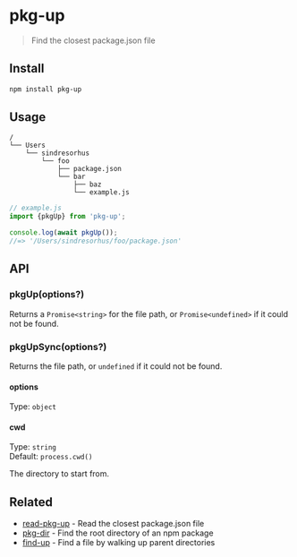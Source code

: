 # pkg-up

> Find the closest package.json file

## Install

```sh
npm install pkg-up
```

## Usage

```
/
└── Users
    └── sindresorhus
        └── foo
            ├── package.json
            └── bar
                ├── baz
                └── example.js
```

```js
// example.js
import {pkgUp} from 'pkg-up';

console.log(await pkgUp());
//=> '/Users/sindresorhus/foo/package.json'
```

## API

### pkgUp(options?)

Returns a `Promise<string>` for the file path, or `Promise<undefined>` if it could not be found.

### pkgUpSync(options?)

Returns the file path, or `undefined` if it could not be found.

#### options

Type: `object`

#### cwd

Type: `string`\
Default: `process.cwd()`

The directory to start from.

## Related

- [read-pkg-up](https://github.com/sindresorhus/read-pkg-up) - Read the closest package.json file
- [pkg-dir](https://github.com/sindresorhus/pkg-dir) - Find the root directory of an npm package
- [find-up](https://github.com/sindresorhus/find-up) - Find a file by walking up parent directories
